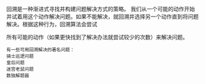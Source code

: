 回溯是一种渐进式寻找并构建问题解决方式的策略。
我们从一个可能的动作开始并试着用这个动作解决问题。如果不能解决，就回溯并选择另一个动作直到将问题解决。根据这种行为，回溯算法会尝试

所有可能的动作（如果更快找到了解决办法就尝试较少的次数）来解决问题。
```
有一些可用回溯解决的著名问题：
骑士巡逻问题
皇后问题
迷宫老鼠问题
数独解题器
```